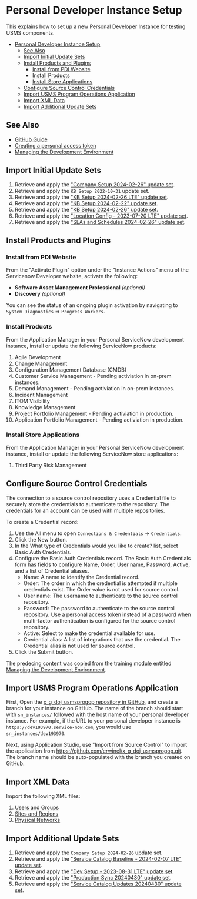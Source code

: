 # Personal Developer Instance Setup

This explains how to set up a new Personal Developer Instance for testing USMS components.

- [Personal Developer Instance Setup](#personal-developer-instance-setup)
  - [See Also](#see-also)
  - [Import Initial Update Sets](#import-initial-update-sets)
  - [Install Products and Plugins](#install-products-and-plugins)
    - [Install from PDI Website](#install-from-pdi-website)
    - [Install Products](#install-products)
    - [Install Store Applications](#install-store-applications)
  - [Configure Source Control Credentials](#configure-source-control-credentials)
  - [Import USMS Program Operations Application](#import-usms-program-operations-application)
  - [Import XML Data](#import-xml-data)
  - [Import Additional Update Sets](#import-additional-update-sets)

## See Also

- [GitHub Guide](https://developer.servicenow.com/dev.do#!/guides/tokyo/developer-program/github-guide/github-and-the-developer-site-training-guide-introduction)
- [Creating a personal access token](https://docs.github.com/en/authentication/keeping-your-account-and-data-secure/creating-a-personal-access-token#creating-a-token)
- [Managing the Development Environment](https://developer.servicenow.com/learn/courses/tokyo/app_store_learnv2_devenvironment_tokyo_managing_the_development_environment)

## Import Initial Update Sets

1. Retrieve and apply the ["Company Setup 2024-02-26" update set](./data/Company%20Setup%202024-02-26.xml).
2. Retrieve and apply the `KB Setup 2022-10-31` update set.
3. Retrieve and apply the ["KB Setup 2024-02-26 LTE" update set](./data/KB%20Setup%202024-02-26%20LTE.xml).
4. Retrieve and apply the ["KB Setup 2024-02-22" update set](./data/KB%20Setup%202024-02-22.xml).
5. Retrieve and apply the ["KB Setup 2024-02-26" update set](./data/KB%20Setup%202024-02-26.xml).
6. Retrieve and apply the ["Location Config - 2023-07-20 LTE" update set](./data/Location%20Config%20-%202023-07-20%20LTE.xml).
7. Retrieve and apply the ["SLAs and Schedules 2024-02-26" update set](./data/SLAs%20and%20Schedules%202024-02-26.xml).

## Install Products and Plugins

### Install from PDI Website

From the "Activate Plugin" option under the "Instance Actions" menu of the Servicenow Developer website, activate the following:

- **Software Asset Management Professional** *(optional)*
- **Discovery** *(optional)*

You can see the status of an ongoing plugin activation by navigating to `System Diagnostics` ⇒ `Progress Workers`.

### Install Products

From the Application Manager in your Personal ServiceNow development instance, install or update the following ServiceNow products:

1. Agile Development
2. Change Management
3. Configuration Management Database (CMDB)
4. Customer Service Management - Pending activiation in on-prem instances.
5. Demand Management - Pending activiation in on-prem instances.
6. Incident Management
7. ITOM Visibility
8. Knowledge Management
9. Project Portfolio Management - Pending activiation in production.
10. Application Portfolio Management - Pending activiation in production.

### Install Store Applications

From the Application Manager in your Personal ServiceNow development instance, install or update the following ServiceNow store applications:

1. Third Party Risk Management

## Configure Source Control Credentials

The connection to a source control repository uses a Credential file to securely store the credentials to authenticate to the repository. The credentials for an account can be used with multiple repositories.

To create a Credential record:

1. Use the All menu to open `Connections & Credentials` ⇒ `Credentials`.
2. Click the New button.
3. In the What type of Credentials would you like to create? list, select Basic Auth Credentials.
4. Configure the Basic Auth Credentials record.
  The Basic Auth Credentials form has fields to configure Name, Order, User name, Password, Active, and a list of Credential aliases.
   - Name: A name to identify the Credential record.
   - Order: The order in which the credential is attempted if multiple credentials exist. The Order value is not used for source control.
   - User name: The username to authenticate to the source control repository.
   - Password: The password to authenticate to the source control repository. Use a personal access token instead of a password when multi-factor authentication is configured for the source control repository.
   - Active: Select to make the credential available for use.
   - Credential alias: A list of integrations that use the credential. The Credential alias is not used for source control.
5. Click the Submit button.

The predecing content was copied from the training module entitled [Managing the Development Environment](https://developer.servicenow.com/learn/courses/tokyo/app_store_learnv2_devenvironment_tokyo_managing_the_development_environment).

## Import USMS Program Operations Application

First, Open the [x_g_doj_usmsprogop repository in GitHub](https://github.com/erwinel/x_g_doj_usmsprogop), and create a branch for your instance on GitHub. The name of the branch should start with `sn_instances/` followed with the host name of your personal developer instance. For example, if the URL to your personal developer instance is `https://dev193970.service-now.com`, you would use `sn_instances/dev193970`.

Next, using Application Studio, use "Import from Source Control" to import the application from <https://github.com/erwinel/x_g_doj_usmsprogop.git>. The branch name should be auto-populated with the branch you created on GitHub.

## Import XML Data

Import the following XML files:

1. [Users and Groups](./data/Users%20and%20Groups.xml)
2. [Sites and Regions](./data/Sites%20and%20Regions.xml)
3. [Physical Networks](./data/Physical%20Networks.xml)

## Import Additional Update Sets

1. Retrieve and apply the `Company Setup 2024-02-26` update set.
2. Retrieve and apply the ["Service Catalog Baseline - 2024-02-07 LTE" update set](./data/Service%20Catalog%20Baseline%20-%202024-02-07%20LTE.xml).
3. Retrieve and apply the ["Dev Setup - 2023-08-31 LTE" update set](./data/Dev%20Setup%20-%202023-08-31%20LTE.xml).
4. Retrieve and apply the ["Production Sync 20240430" update set](./data/Production%20Sync%2020240430.xml).
5. Retrieve and apply the ["Service Catalog Updates 20240430" update set](./data/Service%20Catalog%20Updates%2020240430.xml.xml).
